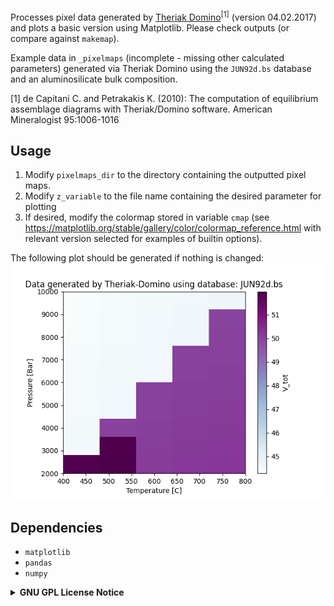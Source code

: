 Processes pixel data generated by <a href="https://github.com/Theriak-Domino/theriak-domino">Theriak Domino</a><sup>[1]</sup> (version 04.02.2017) and plots a basic version using Matplotlib. Please check outputs (or compare against `makemap`).

Example data in `_pixelmaps` (incomplete - missing other calculated parameters) generated via Theriak Domino using the `JUN92d.bs` database and an aluminosilicate bulk composition.

[1] de Capitani C. and Petrakakis K. (2010): The computation of equilibrium assemblage diagrams with Theriak/Domino software. American Mineralogist 95:1006-1016

## Usage

1. Modify `pixelmaps_dir` to the directory containing the outputted pixel maps.
2. Modify `z_variable` to the file name containing the desired parameter for plotting
3. If desired, modify the colormap stored in variable `cmap` (see https://matplotlib.org/stable/gallery/color/colormap_reference.html with relevant version selected for examples of builtin options).

The following plot should be generated if nothing is changed:
<img src="_pixelmaps/example.png">

## Dependencies

- `matplotlib`
- `pandas`
- `numpy`

<details>
<summary><b>GNU GPL License Notice</b></summary>
Copyright (C) 2023  Yingbo Li

This program is free software: you can redistribute it and/or modify
it under the terms of the GNU General Public License as published by
the Free Software Foundation, either version 3 of the License, or
(at your option) any later version.

This program is distributed in the hope that it will be useful,
but WITHOUT ANY WARRANTY; without even the implied warranty of
MERCHANTABILITY or FITNESS FOR A PARTICULAR PURPOSE.  See the
GNU General Public License for more details.

You should have received a copy of the GNU General Public License
along with this program.  If not, see <https://www.gnu.org/licenses/>.
</details>
